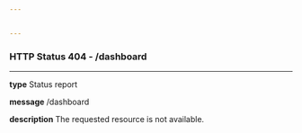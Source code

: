 ```yaml
---


---
```


<h3 id="http-status-404---dashboard">HTTP Status 404 - /dashboard</h3>
<hr>
<p><strong>type</strong>  Status report</p>
<p><strong>message</strong>  /dashboard</p>
<p><strong>description</strong>  The requested resource is not available.</p>


